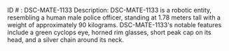 ID # : DSC-MATE-1133
Description: DSC-MATE-1133 is a robotic entity, resembling a human male police officer, standing at 1.78 meters tall with a weight of approximately 90 kilograms. DSC-MATE-1133's notable features include a green cyclops eye, horned rim glasses, short peak cap on its head, and a silver chain around its neck.